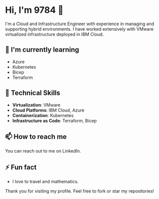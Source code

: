 # Hi, I'm 9784 👋

I'm a Cloud and Infrastructure Engineer with experience in managing and supporting hybrid environments. 
I have worked extensively with VMware virtualized infrastructure deployed in IBM Cloud.

## 🌱 I'm currently learning

- Azure
- Kubernetes
- Bicep
- Terraform

## 💼 Technical Skills

- **Virtualization**: VMware
- **Cloud Platforms**: IBM Cloud, Azure
- **Containerization**: Kubernetes
- **Infrastructure as Code**: Terraform, Bicep
 
## 📫 How to reach me

You can reach out to me on LinkedIn.

## ⚡ Fun fact

- I love to travel and mathematics.

Thank you for visiting my profile. Feel free to fork or star my repositories!

